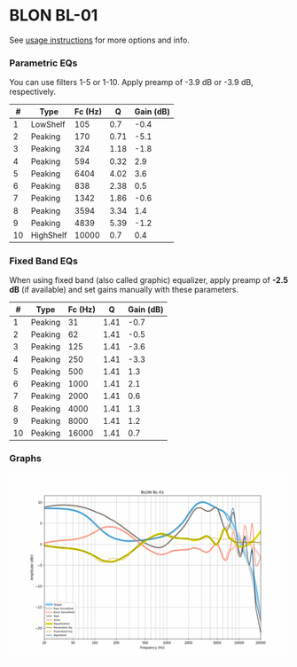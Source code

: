 # BLON BL-01
See [usage instructions](https://github.com/jaakkopasanen/AutoEq#usage) for more options and info.

### Parametric EQs
You can use filters 1-5 or 1-10. Apply preamp of -3.9 dB or -3.9 dB, respectively.

|   # | Type      |   Fc (Hz) |    Q |   Gain (dB) |
|-----|-----------|-----------|------|-------------|
|   1 | LowShelf  |       105 | 0.7  |        -0.4 |
|   2 | Peaking   |       170 | 0.71 |        -5.1 |
|   3 | Peaking   |       324 | 1.18 |        -1.8 |
|   4 | Peaking   |       594 | 0.32 |         2.9 |
|   5 | Peaking   |      6404 | 4.02 |         3.6 |
|   6 | Peaking   |       838 | 2.38 |         0.5 |
|   7 | Peaking   |      1342 | 1.86 |        -0.6 |
|   8 | Peaking   |      3594 | 3.34 |         1.4 |
|   9 | Peaking   |      4839 | 5.39 |        -1.2 |
|  10 | HighShelf |     10000 | 0.7  |         0.4 |

### Fixed Band EQs
When using fixed band (also called graphic) equalizer, apply preamp of **-2.5 dB** (if available) and set gains manually with these parameters.

|   # | Type    |   Fc (Hz) |    Q |   Gain (dB) |
|-----|---------|-----------|------|-------------|
|   1 | Peaking |        31 | 1.41 |        -0.7 |
|   2 | Peaking |        62 | 1.41 |        -0.5 |
|   3 | Peaking |       125 | 1.41 |        -3.6 |
|   4 | Peaking |       250 | 1.41 |        -3.3 |
|   5 | Peaking |       500 | 1.41 |         1.3 |
|   6 | Peaking |      1000 | 1.41 |         2.1 |
|   7 | Peaking |      2000 | 1.41 |         0.6 |
|   8 | Peaking |      4000 | 1.41 |         1.3 |
|   9 | Peaking |      8000 | 1.41 |         1.2 |
|  10 | Peaking |     16000 | 1.41 |         0.7 |

### Graphs
![](./BLON%20BL-01.png)
